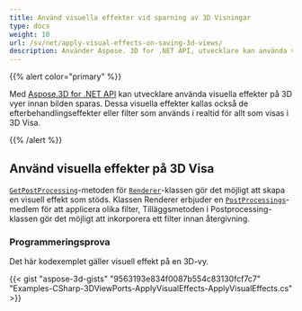 ```yaml
---
title: Använd visuella effekter vid sparning av 3D Visningar
type: docs
weight: 10
url: /sv/net/apply-visual-effects-on-saving-3d-views/
description: Använder Aspose. 3D for .NET API, utvecklare kan använda visuella effekter på 3D vyer innan bilden sparas. Dessa visuella effekter kallas också de efterbehandlingseffekter eller filter som används i realtid för allt som visas i 3D Visa.
---
```

{{% alert color="primary" %}}

Med [Aspose.3D for .NET API](https://products.aspose.com/3d/net/) kan utvecklare använda visuella effekter på 3D vyer innan bilden sparas. Dessa visuella effekter kallas också de efterbehandlingseffekter eller filter som används i realtid för allt som visas i 3D Visa.

{{% /alert %}}
##  **Använd visuella effekter på 3D Visa**
[`GetPostProcessing`](https://reference.aspose.com/3d/net/aspose.threed.render/renderer/methods/getpostprocessing)-metoden för [`Renderer`](https://reference.aspose.com/3d/net/aspose.threed.render/renderer)-klassen gör det möjligt att skapa en visuell effekt som stöds. Klassen Renderer erbjuder en [`PostProcessings`](https://reference.aspose.com/3d/net/aspose.threed.render/renderer/properties/postprocessings)-medlem för att applicera olika filter, Tilläggsmetoden i Postprocessing-klassen gör det möjligt att inkorporera ett filter innan återgivning.
###  **Programmeringsprova**
Det här kodexemplet gäller visuell effekt på en 3D-vy.

{{< gist "aspose-3d-gists" "9563193e834f0087b554c83130fcf7c7" "Examples-CSharp-3DViewPorts-ApplyVisualEffects-ApplyVisualEffects.cs" >}}
